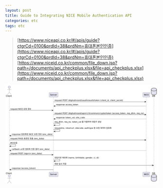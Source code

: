 ```yaml
---
layout: post
title: Guide to Integrating NICE Mobile Authentication API
categories: etc
tags: etc
---
```


> [https://www.niceapi.co.kr/#/apis/guide?ctgrCd=0100&prdId=38&prdNm=휴대폰본인인증](https://www.niceapi.co.kr/#/apis/guide?ctgrCd=0100&prdId=38&prdNm=휴대폰본인인증)
> [https://www.niceid.co.kr/common/file_down.jsp?path=/documents/api_checkplus.xlsx&file=api_checkplus.xlsx](https://www.niceid.co.kr/common/file_down.jsp?path=/documents/api_checkplus.xlsx&file=api_checkplus.xlsx)

![nice-flow](/assets/postImages/NiceMobileAuthentication/nice-flow.png)